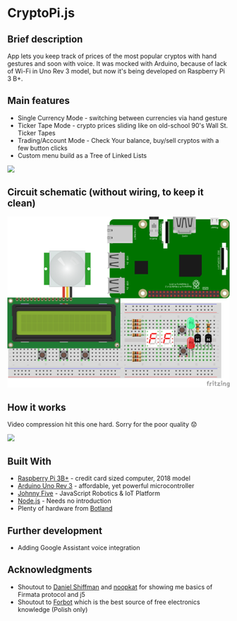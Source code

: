 # CryptoPi.js

## Brief description

App lets you keep track of prices of the most popular cryptos with hand gestures and soon with voice.
It was mocked with Arduino, because of lack of Wi-Fi in Uno Rev 3 model, but now it's being developed on Raspberry Pi 3 B+.

## Main features

* Single Currency Mode - switching between currencies via hand gesture
* Ticker Tape Mode - crypto prices sliding like on old-school 90's Wall St. Ticker Tapes
* Trading/Account Mode - Check Your balance, buy/sell cryptos with a few button clicks
* Custom menu build as a Tree of Linked Lists

![](schematic/MenuDiagram.gif)

## Circuit schematic (without wiring, to keep it clean)

![Circuit schematic](schematic/schematic.png)

## How it works

Video compression hit this one hard. Sorry for the poor quality 😟

![](schematic/CryptoPi.gif)

## Built With

* [Raspberry Pi 3B+](https://www.raspberrypi.org/) - credit card sized computer, 2018 model
* [Arduino Uno Rev 3](https://www.arduino.cc/) - affordable, yet powerful microcontroller
* [Johnny Five](http://johnny-five.io/) - JavaScript Robotics & IoT Platform
* [Node.js](https://nodejs.org/en/) - Needs no introduction
* Plenty of hardware from [Botland](https://botland.com.pl/)

## Further development

* Adding Google Assistant voice integration

## Acknowledgments

* Shoutout to [Daniel Shiffman](https://github.com/shiffman) and [noopkat](http://noopkat.com/) for showing me basics of Firmata protocol and j5
* Shoutout to [Forbot](https://forbot.pl/blog/) which is the best source of free electronics knowledge (Polish only)
